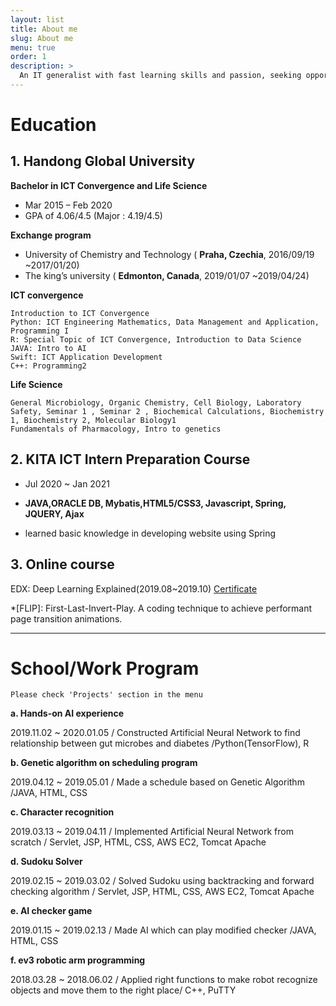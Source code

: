 ```yaml
---
layout: list
title: About me
slug: About me
menu: true
order: 1
description: >
  An IT generalist with fast learning skills and passion, seeking opportunities to contribute to a company and make myself grow. Hands-on knowledge in implementing AI, developing website, and analyzing data. Optimistic and proactive attitude holder when solving problem or debugging and learning new technology. Being good at self-directed learning.
---
```


# Education

## 1. Handong Global University

**Bachelor in ICT Convergence and Life Science**

- Mar 2015 – Feb 2020
- GPA of 4.06/4.5 (Major : 4.19/4.5)

**Exchange program**

- University of Chemistry and Technology ( **Praha, Czechia**, 2016/09/19 ~2017/01/20)
- The king’s university ( **Edmonton, Canada**, 2019/01/07 ~2019/04/24)

**ICT convergence**

```
Introduction to ICT Convergence
Python: ICT Engineering Mathematics, Data Management and Application, Programming I
R: Special Topic of ICT Convergence, Introduction to Data Science
JAVA: Intro to AI
Swift: ICT Application Development
C++: Programming2
```

**Life Science**

```
General Microbiology, Organic Chemistry, Cell Biology, Laboratory Safety, Seminar 1 , Seminar 2 , Biochemical Calculations, Biochemistry 1, Biochemistry 2, Molecular Biology1
Fundamentals of Pharmacology, Intro to genetics
```

## 2. KITA ICT Intern Preparation Course 

- Jul 2020 ~ Jan 2021

- **JAVA,ORACLE DB, Mybatis,HTML5/CSS3, Javascript, Spring, JQUERY, Ajax**
- learned basic knowledge in developing website using Spring

## 3. Online course

EDX: Deep Learning Explained(2019.08~2019.10) [Certificate](https://courses.edx.org/certificates/6730d44bc8834c76ad94442d0b22250b)

*[FLIP]: First-Last-Invert-Play. A coding technique to achieve performant page transition animations.

---

#  School/Work Program

```
Please check 'Projects' section in the menu
```

**a. Hands-on AI experience**

2019.11.02 ~ 2020.01.05 / Constructed Artificial Neural Network to find relationship between gut microbes and diabetes /Python(TensorFlow), R 

**b. Genetic algorithm on scheduling program**

2019.04.12 ~ 2019.05.01 / Made a schedule based on Genetic Algorithm /JAVA, HTML, CSS

**c. Character recognition**

2019.03.13 ~ 2019.04.11 / Implemented Artificial Neural Network from scratch / Servlet, JSP, HTML, CSS, AWS EC2, Tomcat Apache

**d. Sudoku Solver**

2019.02.15 ~ 2019.03.02 / Solved Sudoku using backtracking and forward checking algorithm / Servlet, JSP, HTML, CSS, AWS EC2, Tomcat Apache

**e. AI checker game**

2019.01.15 ~ 2019.02.13 / Made AI which can play modified checker /JAVA, HTML, CSS

**f. ev3 robotic arm programming**

2018.03.28 ~ 2018.06.02 / Applied right functions to make robot recognize objects and move them to the right place/ C++, PuTTY

 